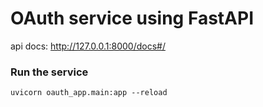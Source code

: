 # OAuth service using FastAPI

api docs: http://127.0.0.1:8000/docs#/

### Run the service

```
uvicorn oauth_app.main:app --reload 
```